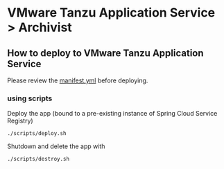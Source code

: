 # VMware Tanzu Application Service > Archivist

## How to deploy to VMware Tanzu Application Service

Please review the [manifest.yml](../manifest.yml) before deploying.

### using scripts

Deploy the app (bound to a pre-existing instance of Spring Cloud Service Registry)

```
./scripts/deploy.sh
```

Shutdown and delete the app with

```
./scripts/destroy.sh
```

